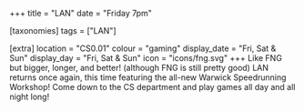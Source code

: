 +++
title = "LAN"
date = "Friday 7pm"

[taxonomies]
tags = ["LAN"]

[extra]
location = "CS0.01"
colour = "gaming"
display_date = "Fri, Sat & Sun"
display_day = "Fri, Sat & Sun"
icon = "icons/fng.svg"
+++
Like FNG but bigger, longer, and better!
(although FNG is still pretty good)
LAN returns once again, this time featuring the all-new Warwick Speedrunning Workshop!
Come down to the CS department and play games all day and all night long!